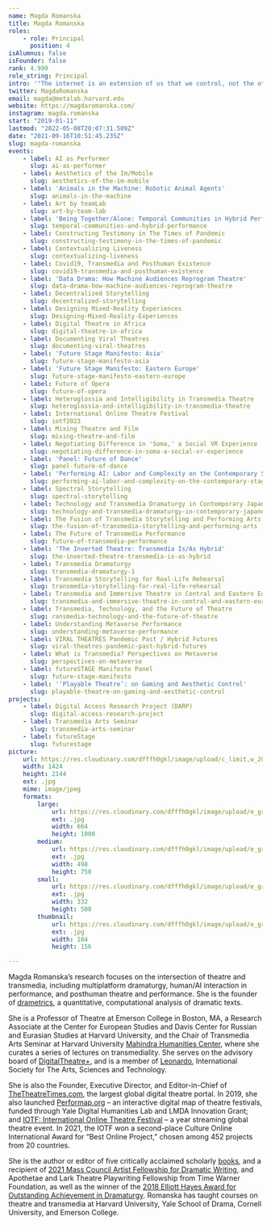 ```yaml
---
name: Magda Romanska
title: Magda Romanska
roles:
    - role: Principal
      position: 4
isAlumnus: false
isFounder: false
rank: 4.999
role_string: Principal
intro: '"The internet is an extension of us that we control, not the other way around."'
twitter: MagdaRomanska
email: magda@metalab.harvard.edu
website: https://magdaromanska.com/
instagram: magda.romanska
start: "2019-01-11"
lastmod: "2022-05-08T20:07:31.509Z"
date: "2021-09-16T10:51:45.235Z"
slug: magda-romanska
events:
    - label: AI as Performer
      slug: ai-as-performer
    - label: Aesthetics of the Im/Mobile
      slug: aesthetics-of-the-im-mobile
    - label: 'Animals in the Machine: Robotic Animal Agents'
      slug: animals-in-the-machine
    - label: Art by teamLab
      slug: art-by-team-lab
    - label: 'Being Together/Alone: Temporal Communities in Hybrid Performances'
      slug: temporal-communities-and-hybrid-performance
    - label: Constructing Testimony in The Times of Pandemic
      slug: constructing-testimony-in-the-times-of-pandemic
    - label: Contextualizing Liveness
      slug: contextualizing-liveness
    - label: Covid19, Transmedia and Posthuman Existence
      slug: covid19-transmedia-and-posthuman-existence
    - label: 'Data Drama: How Machine Audiences Reprogram Theatre'
      slug: data-drama-how-machine-audiences-reprogram-theatre
    - label: Decentralized Storytelling
      slug: decentralized-storytelling
    - label: Designing Mixed-Reality Experiences
      slug: Designing-Mixed-Reality-Experiences
    - label: Digital Theatre in Africa
      slug: digital-theatre-in-africa
    - label: Documenting Viral Theatres
      slug: documenting-viral-theatres
    - label: 'Future Stage Manifesto: Asia'
      slug: future-stage-manifesto-asia
    - label: 'Future Stage Manifesto: Eastern Europe'
      slug: future-stage-manifesto-eastern-europe
    - label: Future of Opera
      slug: future-of-opera
    - label: Heteroglossia and Intelligibility in Transmedia Theatre
      slug: heteroglossia-and-intelligibility-in-transmedia-theatre
    - label: International Online Theatre Festival
      slug: iotf2023
    - label: Mixing Theatre and Film
      slug: mixing-theatre-and-film
    - label: Negotiating Difference in 'Soma,' a Social VR Experience
      slug: negotiating-difference-in-soma-a-social-vr-experience
    - label: 'Panel: Future of Dance'
      slug: panel-future-of-dance
    - label: 'Performing AI: Labor and Complexity on the Contemporary Stage'
      slug: performing-ai-labor-and-complexity-on-the-contemporary-stage
    - label: Spectral Storytelling
      slug: spectral-storytelling
    - label: Technology and Transmedia Dramaturgy in Contemporary Japanese Performing Arts
      slug: technology-and-transmedia-dramaturgy-in-contemporary-japanese-performing-arts
    - label: The Fusion of Transmedia Storytelling and Performing Arts
      slug: the-fusion-of-transmedia-storytelling-and-performing-arts
    - label: The Future of Transmedia Performance
      slug: future-of-transmedia-performance
    - label: 'The Inverted Theatre: Transmedia Is/As Hybrid'
      slug: the-inverted-theatre-transmedia-is-as-hybrid
    - label: Transmedia Dramaturgy
      slug: transmedia-dramaturgy-1
    - label: Transmedia Storytelling for Real-Life Rehearsal
      slug: transmedia-storytelling-for-real-life-rehearsal
    - label: Transmedia and Immersive Theatre in Central and Eastern Europe
      slug: transmedia-and-immersive-theatre-in-central-and-eastern-europe
    - label: Transmedia, Technology, and the Future of Theatre
      slug: ransmedia-technology-and-the-future-of-theatre
    - label: Understanding Metaverse Performance
      slug: understanding-metaverse-performance
    - label: VIRAL THEATRES Pandemic Past / Hybrid Futures
      slug: viral-theatres-pandemic-past-hybrid-futures
    - label: What is Transmedia? Perspectives on Metaverse
      slug: perspectives-on-metaverse
    - label: futureSTAGE Manifesto Panel
      slug: future-stage-manifesto
    - label: '‘Playable Theatre’: on Gaming and Aesthetic Control'
      slug: playable-theatre-on-gaming-and-aesthetic-control
projects:
    - label: Digital Access Research Project (DARP)
      slug: digital-access-research-project
    - label: Transmedia Arts Seminar
      slug: transmedia-arts-seminar
    - label: futureStage
      slug: futurestage
picture:
    url: https://res.cloudinary.com/dfffh0gkl/image/upload/c_limit,w_2000,h_2000/e_grayscale/v1643246274/Romanska_Magda_B_W2_M_R_dea7b2e368.jpg
    width: 1424
    height: 2144
    ext: .jpg
    mime: image/jpeg
    formats:
        large:
            url: https://res.cloudinary.com/dfffh0gkl/image/upload/e_grayscale/v1643246275/large_Romanska_Magda_B_W2_M_R_dea7b2e368.jpg
            ext: .jpg
            width: 664
            height: 1000
        medium:
            url: https://res.cloudinary.com/dfffh0gkl/image/upload/e_grayscale/v1643246276/medium_Romanska_Magda_B_W2_M_R_dea7b2e368.jpg
            ext: .jpg
            width: 498
            height: 750
        small:
            url: https://res.cloudinary.com/dfffh0gkl/image/upload/e_grayscale/v1643246276/small_Romanska_Magda_B_W2_M_R_dea7b2e368.jpg
            ext: .jpg
            width: 332
            height: 500
        thumbnail:
            url: https://res.cloudinary.com/dfffh0gkl/image/upload/e_grayscale/v1643246275/thumbnail_Romanska_Magda_B_W2_M_R_dea7b2e368.jpg
            ext: .jpg
            width: 104
            height: 156

---
```

Magda Romanska’s research focuses on the intersection of theatre and transmedia, including multiplatform dramaturgy, human/AI interaction in performance, and posthuman theatre and performance. She is the founder of [drametrics](https://scholar.google.com/scholar?oi=bibs&hl=en&cites=16685848954351356350), a quantitative, computational analysis of dramatic texts.

She is a Professor of Theatre at Emerson College in Boston, MA, a Research Associate at the Center for European Studies and Davis Center for Russian and Eurasian Studies at Harvard University, and the Chair of Transmedia Arts Seminar at Harvard University [Mahindra Humanities Center](https://mahindrahumanities.fas.harvard.edu/transmedia-arts), where she curates a series of lectures on transmediality. She serves on the advisory board of [DigitalTheatre+](https://www.digitaltheatreplus.com/about), and is a member of [Leonardo](https://leonardo.info/network/28081), International Society for The Arts, Sciences and Technology.

She is also the Founder, Executive Director, and Editor-in-Chief of [TheTheatreTimes.com](https://thetheatretimes.com/), the largest global digital theatre portal. In 2019, she also launched [Performap.org](https://performap.com/) – an interactive digital map of theatre festivals, funded through Yale Digital Humanities Lab and LMDA Innovation Grant; and [IOTF: International Online Theatre Festival](https://thetheatretimes.com/iotfestival/) – a year streaming global theatre event. In 2021, the IOTF won a second-place Culture Online International Award for “Best Online Project,” chosen among 452 projects from 20 countries.

She is the author or editor of five critically acclaimed scholarly [books](https://magdaromanska.com/books/), and a recipient of [2021 Mass Council Artist Fellowship for Dramatic Writing](https://massculturalcouncil.org/artists-art/artist-fellowships/funding-list/), and Apothetae and Lark Theatre Playwriting Fellowship from Time Warner Foundation, as well as the winner of the [2018 Elliott Hayes Award for Outstanding Achievement in Dramaturgy](https://www.broadwayworld.com/industry/article/Literary-Managers-And-Dramaturgs-Of-The-Americas-Announces-2017-18-Grants-And-Awards-Winners-20180716). Romanska has taught courses on theatre and transmedia at Harvard University, Yale School of Drama, Cornell University, and Emerson College.


